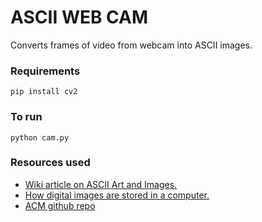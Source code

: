 **ASCII WEB CAM**
===

Converts frames of video from webcam into ASCII images.

### Requirements
```pip install cv2```

### To run
```python cam.py```

### Resources used


- [Wiki article on ASCII Art and Images.](https://en.wikipedia.org/wiki/ASCII_art#Types_and_styles)
- [How digital images are stored in a computer.](https://alekya3.medium.com/how-images-are-stored-in-a-computer-f364d11b4e93)
- [ACM github repo](https://github.com/parthsingh29/ASCII-Art-Gen)
